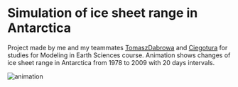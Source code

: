 # Simulation of ice sheet range in Antarctica

Project made by me and my teammates [TomaszDabrowa](https://github.com/TomaszDabrowa) and [Ciegotura](https://github.com/Ciegotura) for studies for Modeling in Earth Sciences course.
Animation shows changes of ice sheet range in Antarctica from 1978 to 2009 with 20 days intervals.

![animation](https://github.com/franekb1111/Simulation_of_ice_sheet_range_in_Antarctica/assets/96435383/32d4a2fe-1aca-4def-8fd8-7676b95160f6)
